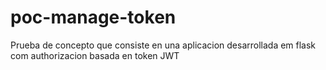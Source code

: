 # poc-manage-token
Prueba de concepto que consiste en una aplicacion desarrollada em flask com authorizacion basada en token JWT
